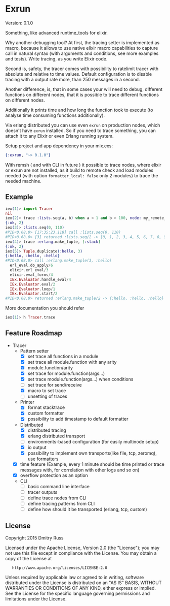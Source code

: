 Exrun
=====

Version: 0.1.0

Something, like advanced runtime_tools for elixir.

Why another debugging tool? At first, the tracing setter is implemented as macro, because it allows
to use native elixir macro capabilities to capture call in natural syntax (with arguments and
conditions, see more examples and tests). Write tracing, as you write Elixir code.

Second is, safety, the tracer comes with possibility to ratelimit tracer with absolute and relative
to time values. Default configuration is to disable tracing with a output rate more, than 250 messages
in a second.

Another difference, is, that in some cases your will need to debug, different functions on different
nodes, that it is possible to trace different functions on different nodes.

Additionally it prints time and how long the function took to execute (to analyse time consuming
functions additionally).

Via erlang distributed you can use even `exrun` on production nodes, which doesn't have `exrun`
installed. So if you need to trace something, you can attach it to any Elixir or even Erlang running
system.

Setup project and app dependency in your mix.exs:

```elixir
{:exrun, "~> 0.1.0"}
```

With remsh ( and with CLI in future ) it possible to trace nodes, where elixir or exrun are not installed, as it build to
remote check and load modules needed (with option `formatter_local: false` only 2 modules) to trace the needed machine.

## Example

```elixir
iex(1)> import Tracer
nil
iex(2)> trace :lists.seq(a, b) when a < 1 and b > 100, node: my_remote_node, limit: %{rate: 1000, time: 1000}
{:ok, 2}
iex(3)> :lists.seq(0, 110)
#PID<0.68.0> [17:35:23.118] call :lists.seq(0, 110)
#PID<0.68.0> [3] returned :lists.seq/2 -> [0, 1, 2, 3, 4, 5, 6, 7, 8, 9, 10, 11, 12, 13, 14, 15, 16, 17, 18, 19, 20, 21, 22, 23, 24, 25, 26, 27, 28, 29, 30, 31, 32, 33, 34, 35, 36, 37, 38, 39, 40, 41, 42, 43, 44, 45, 46, 47, 48, 49, ...]
iex(4)> trace :erlang.make_tuple, [:stack]
{:ok, 2}
iex(5)> Tuple.duplicate(:hello, 3)
{:hello, :hello, :hello}
#PID<0.68.0> call :erlang.make_tuple(3, :hello)
  erl_eval.do_apply/6
  elixir.erl_eval/3
  elixir.eval_forms/4
  IEx.Evaluator.handle_eval/4
  IEx.Evaluator.eval/2
  IEx.Evaluator.loop/1
  IEx.Evaluator.start/2
#PID<0.68.0> returned :erlang.make_tuple/2 -> {:hello, :hello, :hello}
```

More documentation you should refer

```elixir
iex(1)> h Tracer.trace
```

## Feature Roadmap
- Tracer
  - Pattern setter
    - [x] set trace all functions in a module
    - [x] set trace all module.function with any arity
    - [x] module.function/arity
    - [x] set trace for module.function(args...)
    - [x] set trace module.function(args...) when conditions
    - [ ] set trace for send/receive
    - [x] macro to set trace
    - [ ] unsetting of traces
  - Printer
    - [x] format stacktrace
    - [x] custom formatter
    - [x] possibility to add timestamp to default formatter
  - Distributed
    - [x] distributed tracing
    - [x] erlang distributed transport
    - [ ] environments-based configuration (for easily multinode setup)
    - [x] io output
    - [x] possibility to implement own transports(like file, tcp, zeromq), use formatters
  - [x] time feature  (Example, every 1 minute should be time printed or trace messages with, for correlation with other logs and so on)
  - [x] overflow protection as an option
  - CLI
    - [ ] basic command line interface
    - [ ] tracer outputs
    - [ ] define trace nodes from CLI
    - [ ] define tracing patterns from CLI
    - [ ] define how should it be transported (erlang, tcp, custom)

## License

   Copyright 2015 Dmitry Russ

   Licensed under the Apache License, Version 2.0 (the "License");
   you may not use this file except in compliance with the License.
   You may obtain a copy of the License at

       http://www.apache.org/licenses/LICENSE-2.0

   Unless required by applicable law or agreed to in writing, software
   distributed under the License is distributed on an "AS IS" BASIS,
   WITHOUT WARRANTIES OR CONDITIONS OF ANY KIND, either express or implied.
   See the License for the specific language governing permissions and
   limitations under the License.
